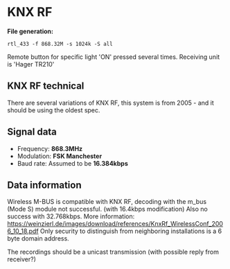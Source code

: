 # KNX RF

**File generation:**
```
rtl_433 -f 868.32M -s 1024k -S all
```
Remote button for specific light 'ON' pressed several times.
Receiving unit is 'Hager TR210'

## KNX RF technical

There are several variations of KNX RF, this system is from 2005 - and it should be using the oldest spec.

## Signal data

- Frequency: **868.3MHz**
- Modulation: **FSK Manchester**
- Baud rate: Assumed to be **16.384kbps**

## Data information

Wireless M-BUS is compatible with KNX RF, decoding with the m_bus (Mode S) module not successful. (with 16.4kbps modification)
Also no success with 32.768kbps.
More information: https://weinzierl.de/images/download/references/KnxRf_WirelessConf_2006_10_18.pdf
Only security to distinguish from neighboring installations is a 6 byte domain address.

The recordings should be a unicast transmission (with possible reply from receiver?)

